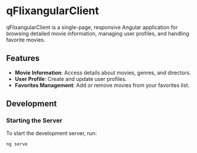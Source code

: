 # qFlixangularClient

qFlixangularClient is a single-page, responsive Angular application for browsing detailed movie information, managing user profiles, and handling favorite movies.

## Features

- **Movie Information**: Access details about movies, genres, and directors.
- **User Profile**: Create and update user profiles.
- **Favorites Management**: Add or remove movies from your favorites list.

## Development

### Starting the Server

To start the development server, run:

```bash
ng serve

